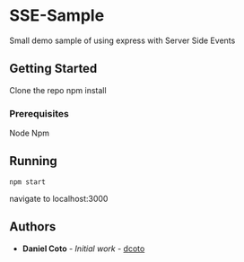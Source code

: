 # SSE-Sample

Small demo sample of using express with Server Side Events

## Getting Started

Clone the repo
npm install


### Prerequisites

Node
Npm

## Running

```
npm start
```

navigate to localhost:3000

## Authors

* **Daniel Coto** - *Initial work* - [dcoto](https://github.com/dcoto)
